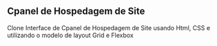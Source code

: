 ## Cpanel de Hospedagem de Site
Clone Interface de Cpanel de Hospedagem de Site usando Html, CSS e utilizando o modelo de layout Grid e Flexbox 

